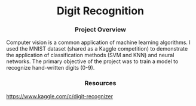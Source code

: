 # <div align="center">Digit Recognition</div>

### <div align="center">Project Overview</div>
Computer vision is a common application of machine learning algorithms. I used the MNIST dataset (shared as a Kaggle competition) to demonstrate the application of classification methods (SVM and KNN) and neural networks. The primary objective of the project was to train a model to recognize hand-written digits (0-9). 

### <div align="center">Resources</div>
https://www.kaggle.com/c/digit-recognizer
